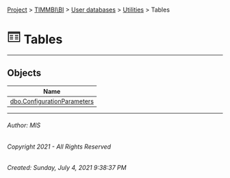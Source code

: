 #### 

[Project](../../../../index.md) > [TIMMBI\\BI](../../../index.md) > [User databases](../../index.md) > [Utilities](../index.md) > Tables

# ![Tables](../../../../Images/Table32.png) Tables

---

## <a name="#objects"></a>Objects

| Name |
|---|
| [dbo.ConfigurationParameters](ConfigurationParameters.md) |


---

###### Author:  MIS

###### Copyright 2021 - All Rights Reserved

###### Created: Sunday, July 4, 2021 9:38:37 PM

